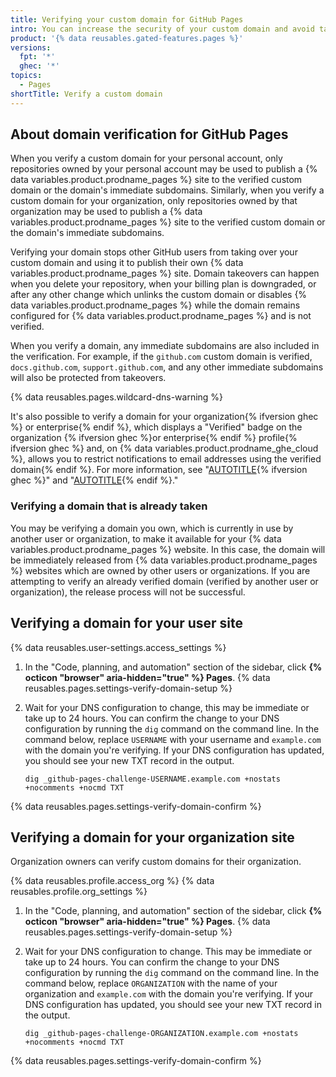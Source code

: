 ```yaml
---
title: Verifying your custom domain for GitHub Pages
intro: You can increase the security of your custom domain and avoid takeover attacks by verifying your domain.
product: '{% data reusables.gated-features.pages %}'
versions:
  fpt: '*'
  ghec: '*'
topics:
  - Pages
shortTitle: Verify a custom domain
---
```


## About domain verification for GitHub Pages

When you verify a custom domain for your personal account, only repositories owned by your personal account may be used to publish a {% data variables.product.prodname_pages %} site to the verified custom domain or the domain's immediate subdomains. Similarly, when you verify a custom domain for your organization, only repositories owned by that organization may be used to publish a {% data variables.product.prodname_pages %} site to the verified custom domain or the domain's immediate subdomains.

Verifying your domain stops other GitHub users from taking over your custom domain and using it to publish their own {% data variables.product.prodname_pages %} site. Domain takeovers can happen when you delete your repository, when your billing plan is downgraded, or after any other change which unlinks the custom domain or disables {% data variables.product.prodname_pages %} while the domain remains configured for {% data variables.product.prodname_pages %} and is not verified.

When you verify a domain, any immediate subdomains are also included in the verification. For example, if the `github.com` custom domain is verified, `docs.github.com`, `support.github.com`, and any other immediate subdomains will also be protected from takeovers.<!-- markdownlint-disable-line search-replace -->

{% data reusables.pages.wildcard-dns-warning %}

It's also possible to verify a domain for your organization{% ifversion ghec %} or enterprise{% endif %}, which displays a "Verified" badge on the organization {% ifversion ghec %}or enterprise{% endif %} profile{% ifversion ghec %} and, on {% data variables.product.prodname_ghe_cloud %}, allows you to restrict notifications to email addresses using the verified domain{% endif %}. For more information, see "[AUTOTITLE](/organizations/managing-organization-settings/verifying-or-approving-a-domain-for-your-organization){% ifversion ghec %}" and "[AUTOTITLE](/enterprise-cloud@latest/admin/configuration/configuring-your-enterprise/verifying-or-approving-a-domain-for-your-enterprise){% endif %}."

### Verifying a domain that is already taken

You may be verifying a domain you own, which is currently in use by another user or organization, to make it available for your {% data variables.product.prodname_pages %} website. In this case, the domain will be immediately released from {% data variables.product.prodname_pages %} websites which are owned by other users or organizations. If you are attempting to verify an already verified domain (verified by another user or organization), the release process will not be successful.

## Verifying a domain for your user site

{% data reusables.user-settings.access_settings %}
1. In the "Code, planning, and automation" section of the sidebar, click **{% octicon "browser" aria-hidden="true" %} Pages**.
{% data reusables.pages.settings-verify-domain-setup %}
1. Wait for your DNS configuration to change, this may be immediate or take up to 24 hours. You can confirm the change to your DNS configuration by running the `dig` command on the command line. In the command below, replace `USERNAME` with your username and `example.com` with the domain you're verifying. If your DNS configuration has updated, you should see your new TXT record in the output.

   ```text
   dig _github-pages-challenge-USERNAME.example.com +nostats +nocomments +nocmd TXT
   ```

{% data reusables.pages.settings-verify-domain-confirm %}

## Verifying a domain for your organization site

Organization owners can verify custom domains for their organization.

{% data reusables.profile.access_org %}
{% data reusables.profile.org_settings %}
1. In the "Code, planning, and automation" section of the sidebar, click **{% octicon "browser" aria-hidden="true" %} Pages**.
{% data reusables.pages.settings-verify-domain-setup %}
1. Wait for your DNS configuration to change. This may be immediate or take up to 24 hours. You can confirm the change to your DNS configuration by running the `dig` command on the command line. In the command below, replace `ORGANIZATION` with the name of your organization and `example.com` with the domain you're verifying. If your DNS configuration has updated, you should see your new TXT record in the output.

   ```text
   dig _github-pages-challenge-ORGANIZATION.example.com +nostats +nocomments +nocmd TXT
   ```

{% data reusables.pages.settings-verify-domain-confirm %}

